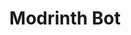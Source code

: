 ---
title: "Modrinth Bot"
description: "Coming Soon"
projecttype: Discord Bot
icon: "modrinth_logo.png"
iconalttext: "The modrinth logo"
externallink1: ""
externallink2: ""
externallink3: ""
---